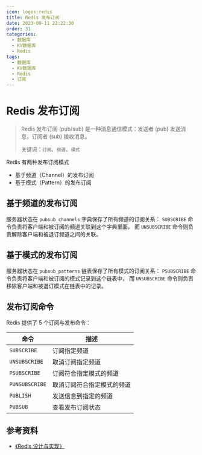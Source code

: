 ```yaml
---
icon: logos:redis
title: Redis 发布订阅
date: 2023-09-11 22:22:30
order: 31
categories:
  - 数据库
  - KV数据库
  - Redis
tags:
  - 数据库
  - KV数据库
  - Redis
  - 订阅
---
```


# Redis 发布订阅

> Redis 发布订阅 (pub/sub) 是一种消息通信模式：发送者 (pub) 发送消息，订阅者 (sub) 接收消息。
>
> 关键词：`订阅`、`频道`、`模式`

Redis 有两种发布订阅模式

- 基于频道（Channel）的发布订阅
- 基于模式（Pattern）的发布订阅

## 基于频道的发布订阅

服务器状态在 `pubsub_channels` 字典保存了所有频道的订阅关系： `SUBSCRIBE` 命令负责将客户端和被订阅的频道关联到这个字典里面， 而 `UNSUBSCRIBE` 命令则负责解除客户端和被退订频道之间的关联。

## 基于模式的发布订阅

服务器状态在 `pubsub_patterns` 链表保存了所有模式的订阅关系： `PSUBSCRIBE` 命令负责将客户端和被订阅的模式记录到这个链表中， 而 `UNSUBSCRIBE` 命令则负责移除客户端和被退订模式在链表中的记录。

## 发布订阅命令

Redis 提供了 5 个订阅与发布命令：

| 命令           | 描述                       |
| -------------- | -------------------------- |
| `SUBSCRIBE`    | 订阅指定频道               |
| `UNSUBSCRIBE`  | 取消订阅指定频道           |
| `PSUBSCRIBE`   | 订阅符合指定模式的频道     |
| `PUNSUBSCRIBE` | 取消订阅符合指定模式的频道 |
| `PUBLISH`      | 发送信息到指定的频道       |
| `PUBSUB`       | 查看发布订阅状态           |

## 参考资料

- [《Redis 设计与实现》](https://item.jd.com/11486101.html)